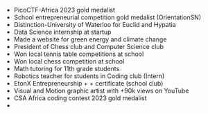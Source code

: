 - PicoCTF-Africa 2023 gold medalist 
- School entrepreneurial competition gold medalist (OrientationSN)
- Distinction-University of Waterloo for Euclid and Hypatia
- Data Science internship at startup
- Made a website for green energy and climate change
- President of Chess club and Computer Science club
- Won local tennis table competitions at school
- Won local chess competition at school
- Math tutoring for 11th grade students
- Robotics teacher for students in Coding club (Intern)
- EtonX Entrepreneurship + + certificate (school club)
- Visual and Motion graphic artist with +90k views on YouTube
- CSA Africa coding contest 2023 gold medalist
- 